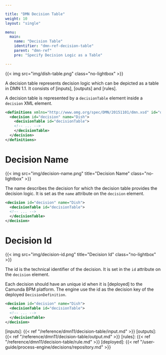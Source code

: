 ```yaml
---

title: "DMN Decision Table"
weight: 10
layout: "single"

menu:
  main:
    name: "Decision Table"
    identifier: "dmn-ref-decision-table"
    parent: "dmn-ref"
    pre: "Specify Decision Logic as a Table"

---
```


{{< img src="img/dish-table.png" class="no-lightbox" >}}
<script type="text/javascript" src="./img/map.js"></script>

A decision table represents decision logic which can be depicted as a table in
DMN 1.1. It consists of [inputs], [outputs] and [rules].

A decision table is represented by a `decisionTable` element inside a
`decision` XML element.

```xml
<definitions xmlns="http://www.omg.org/spec/DMN/20151101/dmn.xsd" id="definitions" name="definitions" namespace="http://camunda.org/schema/1.0/dmn">
  <decision id="decision" name="Dish">
    <decisionTable id="decisionTable">
    <!-- ... -->
    </decisionTable>
  </decision>
</definitions>
```

# Decision Name

{{< img src="img/decision-name.png" title="Decision Name" class="no-lightbox" >}}

The name describes the decision for which the decision table provides the
decision logic. It is set as the `name` attribute on the `decision` element.

```xml
<decision id="decision" name="Dish">
  <decisionTable id="decisionTable">
  <!-- ... -->
  </decisionTable>
</decision>
```

# Decision Id

{{< img src="img/decision-id.png" title="Decision Id" class="no-lightbox" >}}

The id is the technical identifier of the decision. It is set in the `id`
attribute on the `decision` element.

Each decision should have an unique id when it is [deployed] to the Camunda BPM
platform. The engine use the id as the decision key of the deployed
`DecisionDefinition`.

```xml
<decision id="decision" name="Dish">
  <decisionTable id="decisionTable">
  <!-- ... -->
  </decisionTable>
</decision>
```


[inputs]: {{< ref "/reference/dmn11/decision-table/input.md" >}}
[outputs]: {{< ref "/reference/dmn11/decision-table/output.md" >}}
[rules]: {{< ref "/reference/dmn11/decision-table/rule.md" >}}
[deployed]: {{< ref "/user-guide/process-engine/decisions/repository.md" >}}
